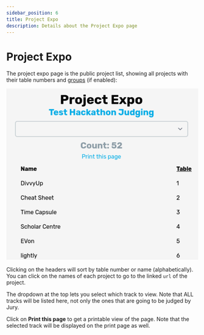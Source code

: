 ```yaml
---
sidebar_position: 6
title: Project Expo
description: Details about the Project Expo page
---
```


# Project Expo

The project expo page is the public project list, showing all projects with their table numbers and [groups](/docs/usage/admin/groups) (if enabled):

![Project Expo Page](./assets/expo.png)

Clicking on the headers will sort by table number or name (alphabetically). You can click on the names of each project to go to the linked `url` of the project.

The dropdown at the top lets you select which track to view. Note that ALL tracks will be listed here, not only the ones that are going to be judged by Jury. 

Click on **Print this page** to get a printable view of the page. Note that the selected track will be displayed on the print page as well.
